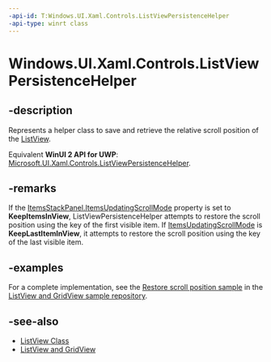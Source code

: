 ```yaml
---
-api-id: T:Windows.UI.Xaml.Controls.ListViewPersistenceHelper
-api-type: winrt class
---
```


<!-- Class syntax.
public class ListViewPersistenceHelper : Windows.UI.Xaml.Controls.IListViewPersistenceHelper
-->

# Windows.UI.Xaml.Controls.ListViewPersistenceHelper

## -description
Represents a helper class to save and retrieve the relative scroll position of the [ListView](listview.md).

Equivalent **WinUI 2 API for UWP**: [Microsoft.UI.Xaml.Controls.ListViewPersistenceHelper](/windows/winui/api/microsoft.ui.xaml.controls.listviewpersistencehelper).

## -remarks
If the [ItemsStackPanel.ItemsUpdatingScrollMode](itemsstackpanel_itemsupdatingscrollmode.md) property is set to **KeepItemsInView**, ListViewPersistenceHelper attempts to restore the scroll position using the key of the first visible item. If [ItemsUpdatingScrollMode](itemsstackpanel_itemsupdatingscrollmode.md) is **KeepLastItemInView**, it attempts to restore the scroll position using the key of the last visible item.

## -examples
For a complete implementation, see the [Restore scroll position sample](https://github.com/Microsoft/Windows-universal-samples/tree/master/Samples/XamlListView/cs/Samples/RestoreScrollPositionSample) in the [ListView and GridView sample repository](https://github.com/Microsoft/Windows-universal-samples/tree/master/Samples/XamlListView).

## -see-also
+ [ListView Class](/uwp/api/windows.ui.xaml.controls.listview#Definition)
+ [ListView and GridView](/windows/uwp/controls-and-patterns/listview-and-gridview)
